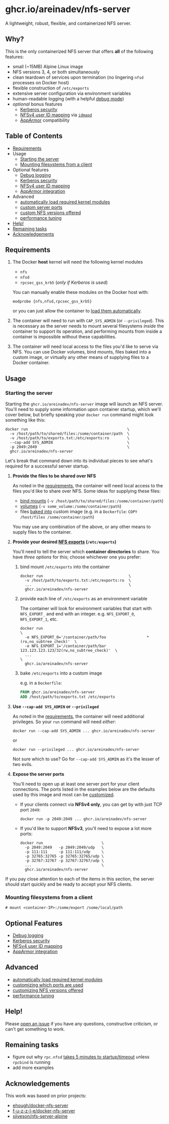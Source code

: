 # ghcr.io/areinadev/nfs-server

A lightweight, robust, flexible, and containerized NFS server.

## Why?

This is the only containerized NFS server that offers **all** of the following features:

- small (~15MB) Alpine Linux image
- NFS versions 3, 4, or both simultaneously
- clean teardown of services upon termination (no lingering `nfsd` processes on Docker host)
- flexible construction of `/etc/exports`
- extensive server configuration via environment variables
- human-readable logging (with a helpful [debug mode](https://github.com/areinadev/kube-nfs-server/blob/develop/doc/feature/logging.md))
- *optional* bonus features
  - [Kerberos security](https://github.com/areinadev/kube-nfs-server/blob/develop/doc/feature/kerberos.md)
  - [NFSv4 user ID mapping](https://github.com/areinadev/kube-nfs-server/blob/develop/doc/feature/nfs4-user-id-mapping.md) via [`idmapd`](http://man7.org/linux/man-pages/man8/idmapd.8.html)
  - [AppArmor](https://github.com/areinadev/kube-nfs-server/blob/develop/doc/feature/apparmor.md) compatibility

## Table of Contents

* [Requirements](#requirements)
* Usage
  * [Starting the server](#starting-the-server)
  * [Mounting filesystems from a client](#mounting-filesystems-from-a-client)
* Optional features
  * [Debug logging](https://github.com/areinadev/kube-nfs-server/blob/develop/doc/feature/logging.md)
  * [Kerberos security](https://github.com/areinadev/kube-nfs-server/blob/develop/doc/feature/kerberos.md)
  * [NFSv4 user ID mapping](https://github.com/areinadev/kube-nfs-server/blob/develop/doc/feature/nfs4-user-id-mapping.md)
  * [AppArmor integration](https://github.com/areinadev/kube-nfs-server/blob/develop/doc/feature/apparmor.md)
* Advanced
  * [automatically load required kernel modules](https://github.com/areinadev/kube-nfs-server/blob/develop/doc/feature/auto-load-kernel-modules.md)
  * [custom server ports](https://github.com/areinadev/kube-nfs-server/blob/develop/doc/advanced/ports.md)
  * [custom NFS versions offered](https://github.com/areinadev/kube-nfs-server/blob/develop/doc/advanced/nfs-versions.md)
  * [performance tuning](https://github.com/areinadev/kube-nfs-server/blob/develop/doc/advanced/performance-tuning.md)
* [Help!](#help)
* [Remaining tasks](#remaining-tasks)
* [Acknowledgements](#acknowledgements)

## Requirements

1. The Docker **host** kernel will need the following kernel modules
   - `nfs`
   - `nfsd`
   - `rpcsec_gss_krb5` (*only if Kerberos is used*)

   You can manually enable these modules on the Docker host with:
   
   `modprobe {nfs,nfsd,rpcsec_gss_krb5}`
   
   or you can just allow the container to [load them automatically](https://github.com/areinadev/kube-nfs-server/blob/develop/doc/feature/auto-load-kernel-modules.md).
1. The container will need to run with `CAP_SYS_ADMIN` (or `--privileged`). This is necessary as the server needs to mount several filesystems *inside* the container to support its operation, and performing mounts from inside a container is impossible without these capabilities.
1. The container will need local access to the files you'd like to serve via NFS. You can use Docker volumes, bind mounts, files baked into a custom image, or virtually any other means of supplying files to a Docker container.

## Usage

### Starting the server

Starting the `ghcr.io/areinadev/nfs-server` image will launch an NFS server. You'll need to supply some information upon container startup, which we'll cover below, but briefly speaking your `docker run` command might look something like this:

    docker run                                            \
      -v /host/path/to/shared/files:/some/container/path  \
      -v /host/path/to/exports.txt:/etc/exports:ro        \
      --cap-add SYS_ADMIN                                 \
      -p 2049:2049                                        \
      ghcr.io/areinadev/nfs-server

Let's break that command down into its individual pieces to see what's required for a successful server startup.

1. **Provide the files to be shared over NFS**

   As noted in the [requirements](#requirements), the container will need local access to the files you'd like to share over NFS. Some ideas for supplying these files:

      * [bind mounts](https://docs.docker.com/storage/bind-mounts/) (`-v /host/path/to/shared/files:/some/container/path`)
      * [volumes](https://docs.docker.com/storage/volumes/) (`-v some_volume:/some/container/path`)
      * files [baked into](https://docs.docker.com/engine/reference/builder/#copy) custom image (e.g. in a `Dockerfile`: `COPY /host/files /some/container/path`)

   You may use any combination of the above, or any other means to supply files to the container.

1. **Provide your desired [NFS exports](https://linux.die.net/man/5/exports) (`/etc/exports`)**

   You'll need to tell the server which **container directories** to share. You have *three options* for this; choose whichever one you prefer:

   1. bind mount `/etc/exports` into the container

          docker run                                      \
            -v /host/path/to/exports.txt:/etc/exports:ro  \
            ...                                           \
            ghcr.io/areinadev/nfs-server

   1. provide each line of `/etc/exports` as an environment variable

       The container will look for environment variables that start with `NFS_EXPORT_` and end with an integer. e.g. `NFS_EXPORT_0`, `NFS_EXPORT_1`, etc.

          docker run                                                                       \
            -e NFS_EXPORT_0='/container/path/foo                  *(ro,no_subtree_check)'  \
            -e NFS_EXPORT_1='/container/path/bar 123.123.123.123/32(rw,no_subtree_check)'  \
            ...                                                                            \
            ghcr.io/areinadev/nfs-server

   1. bake `/etc/exports` into a custom image

       e.g. in a `Dockerfile`:

       ```Dockerfile
       FROM ghcr.io/areinadev/nfs-server
       ADD /host/path/to/exports.txt /etc/exports
       ```

1. **Use `--cap-add SYS_ADMIN` or `--privileged`**

   As noted in the [requirements](#requirements), the container will need additional privileges. So your `run` command will need *either*:

       docker run --cap-add SYS_ADMIN ... ghcr.io/areinadev/nfs-server
       
    or

       docker run --privileged ... ghcr.io/areinadev/nfs-server

    Not sure which to use? Go for `--cap-add SYS_ADMIN` as it's the lesser of two evils.

1. **Expose the server ports**

   You'll need to open up at least one server port for your client connections. The ports listed in the examples below are the defaults used by this image and most can be [customized](https://github.com/areinadev/kube-nfs-server/blob/develop/doc/advanced/ports.md).

   * If your clients connect via **NFSv4 only**, you can get by with just TCP port `2049`:

         docker run -p 2049:2049 ... ghcr.io/areinadev/nfs-server

   * If you'd like to support **NFSv3**, you'll need to expose a lot more ports:

         docker run                          \
           -p 2049:2049   -p 2049:2049/udp   \
           -p 111:111     -p 111:111/udp     \
           -p 32765:32765 -p 32765:32765/udp \
           -p 32767:32767 -p 32767:32767/udp \
           ...                               \
           ghcr.io/areinadev/nfs-server

If you pay close attention to each of the items in this section, the server should start quickly and be ready to accept your NFS clients.

### Mounting filesystems from a client

    # mount <container-IP>:/some/export /some/local/path

## Optional Features

  * [Debug logging](https://github.com/areinadev/kube-nfs-server/blob/develop/doc/feature/logging.md)
  * [Kerberos security](https://github.com/areinadev/kube-nfs-server/blob/develop/doc/feature/kerberos.md)
  * [NFSv4 user ID mapping](https://github.com/areinadev/kube-nfs-server/blob/develop/doc/feature/nfs4-user-id-mapping.md)
  * [AppArmor integration](https://github.com/areinadev/kube-nfs-server/blob/develop/doc/feature/apparmor.md)

## Advanced

  * [automatically load required kernel modules](https://github.com/areinadev/kube-nfs-server/blob/develop/doc/feature/auto-load-kernel-modules.md)
  * [customizing which ports are used](https://github.com/areinadev/kube-nfs-server/blob/develop/doc/advanced/ports.md)
  * [customizing NFS versions offered](https://github.com/areinadev/kube-nfs-server/blob/develop/doc/advanced/nfs-versions.md)
  * [performance tuning](https://github.com/areinadev/kube-nfs-server/blob/develop/doc/advanced/performance-tuning.md)

## Help!

Please [open an issue](https://github.com/areinadev/kube-nfs-server/issues) if you have any questions, constructive criticism, or can't get something to work.

## Remaining tasks

- figure out why `rpc.nfsd` [takes 5 minutes to startup/timeout](https://www.spinics.net/lists/linux-nfs/msg59728.html) unless `rpcbind` is running
- add more examples

## Acknowledgements

This work was based on prior projects:

- [ehough/docker-nfs-server](https://github.com/ehough/docker-nfs-server)
- [f-u-z-z-l-e/docker-nfs-server](https://github.com/f-u-z-z-l-e/docker-nfs-server)
- [sjiveson/nfs-server-alpine](https://github.com/sjiveson/nfs-server-alpine)
